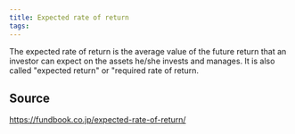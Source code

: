 ```yaml
---
title: Expected rate of return
tags: 
---
```


The expected rate of return is the average value of the future return that an investor can expect on the assets he/she invests and manages. It is also called "expected return" or "required rate of return.

## Source
https://fundbook.co.jp/expected-rate-of-return/